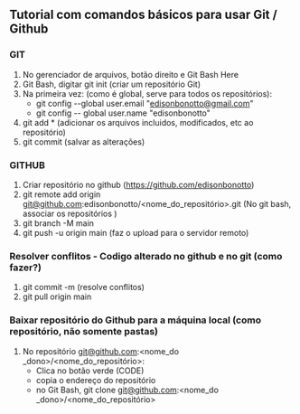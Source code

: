 <!DOCTYPE html>
<html>

<body>

<h2> Tutorial com comandos básicos para usar Git / Github </h2>

<h3>GIT</h3>

1) No gerenciador de arquivos, botão direito e Git Bash Here
2) Git Bash, digitar git init (criar um repositório Git)
3) Na primeira vez: (como é global, serve para todos os repositórios):
    * git config --global user.email "edisonbonotto@gmail.com"
    * git config -- global user.name "edisonbonotto"
4) git add * (adicionar os arquivos incluidos, modificados, etc ao repositório)
5) git commit (salvar as alterações)

<h3>GITHUB</h3>
  
1) Criar repositório no github (https://github.com/edisonbonotto)
2) git remote add origin git@github.com:edisonbonotto/<nome_do_repositório>.git (No git bash, associar os repositórios )
3) git branch -M main
4) git push -u origin main (faz o upload para o servidor remoto)

<h3>Resolver conflitos - Codigo alterado no github e no git (como fazer?)</h3>

1) git commit -m (resolve conflitos)
2) git pull origin main
   
<h3>Baixar repositório do Github para a máquina local (como repositório, não somente pastas)</h3>

1) No repositório git@github.com:<nome_do _dono>/<nome_do_repositório>:
   * Clica no botão verde (CODE)
   * copia o endereço do repositório
   * no Git Bash, git clone git@github.com:<nome_do _dono>/<nome_do_repositório>

</body>
</html>


